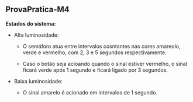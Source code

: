 ## ProvaPratica-M4
 
**Estados do sistema:** 

- Alta luminosidade: 

    - O semáforo atua entre intervalos cosntantes nas cores amareolo, verde e vermelho, com 2, 3 e 5 segundos respectivamente. 

    - Caso o botão seja acioando quando o sinal estiver vermelho, o sinal ficará verde após 1 segundo e ficará ligado por 3 segundos. 

- Baixa luminosidade: 

    - O sinal amarelo é acionado em intervalos de 1 segundo. 


